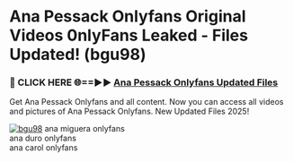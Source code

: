 # Ana Pessack Onlyfans Original Videos 0nlyFans Leaked - Files Updated! (bgu98)

<h3>🔴 CLICK HERE 🌐==►► <a href="https://tinyurl.com/x26r9saj" rel="nofollow">Ana Pessack Onlyfans Updated Files</a></h3>

Get Ana Pessack Onlyfans and all content. Now you can access all videos and pictures of Ana Pessack Onlyfans. New Updated Files 2025!

[![bgu98](https://i.imgur.com/LkgZPqh.gif)](https://tinyurl.com/x26r9saj)
ana miguera onlyfans<br>
ana duro onlyfans<br>
ana carol onlyfans